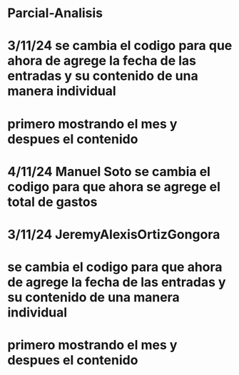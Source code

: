 # Parcial-Analisis
# 3/11/24 se cambia el codigo para que ahora de agrege la fecha de las entradas y su contenido de una manera individual
# primero mostrando el mes y despues el contenido 
# 4/11/24 Manuel Soto se cambia el codigo para que ahora se agrege el total de gastos 
# 3/11/24 JeremyAlexisOrtizGongora
# se cambia el codigo para que ahora de agrege la fecha de las entradas y su contenido de una manera individual
# primero mostrando el mes y despues el contenido 
